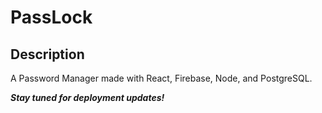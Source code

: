 # PassLock

## Description

A Password Manager made with React, Firebase, Node, and PostgreSQL.

**_Stay tuned for deployment updates!_**